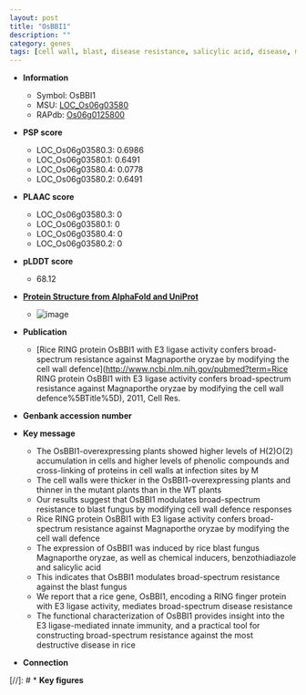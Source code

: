 ```yaml
---
layout: post
title: "OsBBI1"
description: ""
category: genes
tags: [cell wall, blast, disease resistance, salicylic acid, disease, magnaporthe oryzae]
---
```


* **Information**  
    + Symbol: OsBBI1  
    + MSU: [LOC_Os06g03580](http://rice.plantbiology.msu.edu/cgi-bin/ORF_infopage.cgi?orf=LOC_Os06g03580)  
    + RAPdb: [Os06g0125800](http://rapdb.dna.affrc.go.jp/viewer/gbrowse_details/irgsp1?name=Os06g0125800)  

* **PSP score**  
    + LOC_Os06g03580.3: 0.6986 
    + LOC_Os06g03580.1: 0.6491 
    + LOC_Os06g03580.4: 0.0778 
    + LOC_Os06g03580.2: 0.6491 

* **PLAAC score**  
    + LOC_Os06g03580.3: 0 
    + LOC_Os06g03580.1: 0 
    + LOC_Os06g03580.4: 0 
    + LOC_Os06g03580.2: 0 

* **pLDDT score**
    + 68.12

* **[Protein Structure from AlphaFold and UniProt](https://www.uniprot.org/uniprotkb/Q9LWV9/entry#structure)**
    + ![image](https://ricepsp.github.io/images/Q9/AF-Q9LWV9-F1.png)

* **Publication**  
    + [Rice RING protein OsBBI1 with E3 ligase activity confers broad-spectrum resistance against Magnaporthe oryzae by modifying the cell wall defence](http://www.ncbi.nlm.nih.gov/pubmed?term=Rice RING protein OsBBI1 with E3 ligase activity confers broad-spectrum resistance against Magnaporthe oryzae by modifying the cell wall defence%5BTitle%5D), 2011, Cell Res.

* **Genbank accession number**  

* **Key message**  
    + The OsBBI1-overexpressing plants showed higher levels of H(2)O(2) accumulation in cells and higher levels of phenolic compounds and cross-linking of proteins in cell walls at infection sites by M
    + The cell walls were thicker in the OsBBI1-overexpressing plants and thinner in the mutant plants than in the WT plants
    + Our results suggest that OsBBI1 modulates broad-spectrum resistance to blast fungus by modifying cell wall defence responses
    + Rice RING protein OsBBI1 with E3 ligase activity confers broad-spectrum resistance against Magnaporthe oryzae by modifying the cell wall defence
    + The expression of OsBBI1 was induced by rice blast fungus Magnaporthe oryzae, as well as chemical inducers, benzothiadiazole and salicylic acid
    + This indicates that OsBBI1 modulates broad-spectrum resistance against the blast fungus
    + We report that a rice gene, OsBBI1, encoding a RING finger protein with E3 ligase activity, mediates broad-spectrum disease resistance
    + The functional characterization of OsBBI1 provides insight into the E3 ligase-mediated innate immunity, and a practical tool for constructing broad-spectrum resistance against the most destructive disease in rice

* **Connection**  

[//]: # * **Key figures**  


